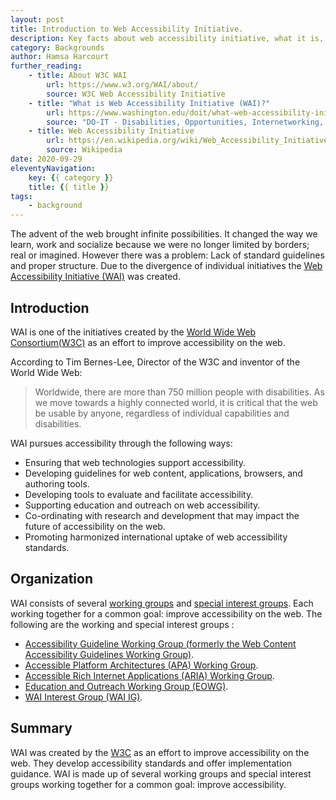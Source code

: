 ```yaml
---
layout: post
title: Introduction to Web Accessibility Initiative.
description: Key facts about web accessibility initiative, what it is, and why it exists.
category: Backgrounds
author: Hamsa Harcourt
further_reading:
	- title: About W3C WAI
		url: https://www.w3.org/WAI/about/
		source: W3C Web Accessibility Initiative
	- title: "What is Web Accessibility Initiative (WAI)?"
		url: https://www.washington.edu/doit/what-web-accessibility-initiative-wai
		source: "DO-IT - Disabilities, Opportunities, Internetworking, and Technology"
	- title: Web Accessibility Initiative
		url: https://en.wikipedia.org/wiki/Web_Accessibility_Initiative
		source: Wikipedia
date: 2020-09-29
eleventyNavigation:
	key: {{ category }}
	title: {{ title }}
tags:
	- background
---
```


The advent of the web brought infinite possibilities. It changed the way we learn, work and socialize because we were no longer limited by borders; real or imagined. However there was a problem: Lack of standard guidelines and proper structure. Due to the divergence of individual initiatives the [Web Accessibility Initiative (WAI)](https://www.w3.org/WAI/) was created.

## Introduction

WAI is one of the initiatives created by the [World Wide Web Consortium(W3C)](https://www.w3.org/Consortium/) as an effort to improve accessibility on the web.

According to Tim Bernes-Lee, Director of the W3C and inventor of the World Wide Web:

<blockquote>
	<p>Worldwide, there are more than 750 million people with disabilities. As we move towards a highly connected world, it is critical that the web be usable by anyone, regardless of individual capabilities and disabilities.</p>
</blockquote>

WAI pursues accessibility through the following ways:

- Ensuring that web technologies support accessibility.
- Developing guidelines for web content, applications, browsers, and authoring tools.
- Developing tools to evaluate and facilitate accessibility.
- Supporting education and outreach on web accessibility.
- Co-ordinating with research and development that may impact the future of accessibility on the web.
- Promoting harmonized international uptake of web accessibility standards.

## Organization

WAI consists of several [working groups](https://en.wikipedia.org/wiki/Working_group) and [special interest groups](https://en.wikipedia.org/wiki/Special_Interest_Group). Each working together for a common goal: improve accessibility on the web. The following are the working and special interest groups :

- [Accessibility Guideline Working Group (formerly the Web Content Accessibility Guidelines Working Group)](https://www.w3.org/WAI/GL/).
- [Accessible Platform Architectures (APA) Working Group](https://www.w3.org/WAI/APA/).
- [Accessible Rich Internet Applications (ARIA) Working Group](https://www.w3.org/WAI/ARIA/).
- [Education and Outreach Working Group (EOWG)](https://www.w3.org/WAI/about/groups/eowg/).
- [WAI Interest Group (WAI IG)](https://www.w3.org/WAI/about/groups/waiig/).

## Summary

WAI was created by the [W3C](https://www.w3.org/Consortium/) as an effort to improve accessibility on the web. They develop accessibility standards and offer implementation guidance. WAI is made up of several working groups and special interest groups working together for a common goal: improve accessibility.

